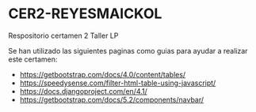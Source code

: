 # CER2-REYESMAICKOL
Respositorio certamen 2 Taller LP

Se han utilizado las siguientes paginas como guias para ayudar a realizar este certamen:

 - https://getbootstrap.com/docs/4.0/content/tables/
 - https://speedysense.com/filter-html-table-using-javascript/
 - https://docs.djangoproject.com/en/4.1/
 - https://getbootstrap.com/docs/5.2/components/navbar/